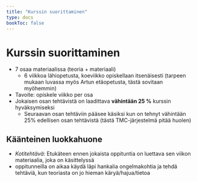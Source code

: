 ```yaml
---
title: "Kurssin suorittaminen"
type: docs
bookToc: false
---
```


# Kurssin suorittaminen

- 7 osaa materiaalissa (teoria + materiaali)
	- 6 viikkoa lähiopetusta, koeviikko opiskellaan itsenäisesti (tarpeen mukaan luvassa myös Artun etäopetusta, tästä sovitaan myöhemmin)
- Tavoite: opiskele viikko per osa
- Jokaisen osan tehtävistä on laadittava **vähintään 25 %** kurssin hyväksymiseksi
	- Seuraavan osan tehtäviin pääsee käsiksi kun on tehnyt vähintään 25% edellisen osan tehtävistä (tästä TMC-järjestelmä pitää huolen)

## Käänteinen luokkahuone

- *Kotitehtävä*: Etukäteen ennen jokaista oppituntia on luettava sen viikon materiaalia, joka on käsittelyssä
- oppitunneilla on aikaa käydä läpi hankalia ongelmakohtia ja tehdä tehtäviä, kun teoriasta on jo hieman käryä/hajua/tietoa